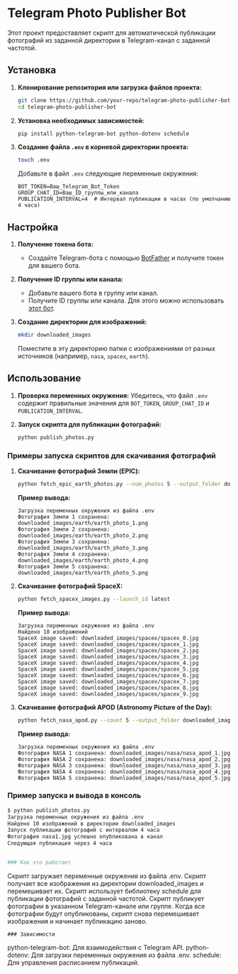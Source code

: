 # Telegram Photo Publisher Bot

Этот проект предоставляет скрипт для автоматической публикации фотографий из заданной директории в Telegram-канал с заданной частотой.

## Установка

1. **Клонирование репозитория или загрузка файлов проекта:**

    ```sh
    git clone https://github.com/your-repo/telegram-photo-publisher-bot.git
    cd telegram-photo-publisher-bot
    ```

2. **Установка необходимых зависимостей:**

    ```sh
    pip install python-telegram-bot python-dotenv schedule
    ```

3. **Создание файла `.env` в корневой директории проекта:**

    ```sh
    touch .env
    ```

    Добавьте в файл `.env` следующие переменные окружения:

    ```env
    BOT_TOKEN=Ваш_Telegram_Bot_Token
    GROUP_CHAT_ID=Ваш_ID_группы_или_канала
    PUBLICATION_INTERVAL=4  # Интервал публикации в часах (по умолчанию 4 часа)
    ```

## Настройка

1. **Получение токена бота:**
    - Создайте Telegram-бота с помощью [BotFather](https://core.telegram.org/bots#botfather) и получите токен для вашего бота.

2. **Получение ID группы или канала:**
    - Добавьте вашего бота в группу или канал.
    - Получите ID группы или канала. Для этого можно использовать [этот бот](https://t.me/get_id_bot).

3. **Создание директории для изображений:**

    ```sh
    mkdir downloaded_images
    ```

    Поместите в эту директорию папки с изображениями от разных источников (например, `nasa`, `spacex`, `earth`).

## Использование

1. **Проверка переменных окружения:**
    Убедитесь, что файл `.env` содержит правильные значения для `BOT_TOKEN`, `GROUP_CHAT_ID` и `PUBLICATION_INTERVAL`.

2. **Запуск скрипта для публикации фотографий:**

    ```sh
    python publish_photos.py
    ```

### Примеры запуска скриптов для скачивания фотографий

1. **Скачивание фотографий Земли (EPIC):**

    ```sh
    python fetch_epic_earth_photos.py --num_photos 5 --output_folder downloaded_images/earth
    ```

    **Пример вывода:**

    ```plaintext
    Загрузка переменных окружения из файла .env
    Фотография Земли 1 сохранена: downloaded_images/earth/earth_photo_1.png
    Фотография Земли 2 сохранена: downloaded_images/earth/earth_photo_2.png
    Фотография Земли 3 сохранена: downloaded_images/earth/earth_photo_3.png
    Фотография Земли 4 сохранена: downloaded_images/earth/earth_photo_4.png
    Фотография Земли 5 сохранена: downloaded_images/earth/earth_photo_5.png
    ```

2. **Скачивание фотографий SpaceX:**

    ```sh
    python fetch_spacex_images.py --launch_id latest
    ```

    **Пример вывода:**

    ```plaintext
    Загрузка переменных окружения из файла .env
    Найдено 10 изображений
    SpaceX image saved: downloaded_images/spacex/spacex_0.jpg
    SpaceX image saved: downloaded_images/spacex/spacex_1.jpg
    SpaceX image saved: downloaded_images/spacex/spacex_2.jpg
    SpaceX image saved: downloaded_images/spacex/spacex_3.jpg
    SpaceX image saved: downloaded_images/spacex/spacex_4.jpg
    SpaceX image saved: downloaded_images/spacex/spacex_5.jpg
    SpaceX image saved: downloaded_images/spacex/spacex_6.jpg
    SpaceX image saved: downloaded_images/spacex/spacex_7.jpg
    SpaceX image saved: downloaded_images/spacex/spacex_8.jpg
    SpaceX image saved: downloaded_images/spacex/spacex_9.jpg
    ```

3. **Скачивание фотографий APOD (Astronomy Picture of the Day):**

    ```sh
    python fetch_nasa_apod.py --count 5 --output_folder downloaded_images/nasa
    ```

    **Пример вывода:**

    ```plaintext
    Загрузка переменных окружения из файла .env
    Фотография NASA 1 сохранена: downloaded_images/nasa/nasa_apod_1.jpg
    Фотография NASA 2 сохранена: downloaded_images/nasa/nasa_apod_2.jpg
    Фотография NASA 3 сохранена: downloaded_images/nasa/nasa_apod_3.jpg
    Фотография NASA 4 сохранена: downloaded_images/nasa/nasa_apod_4.jpg
    Фотография NASA 5 сохранена: downloaded_images/nasa/nasa_apod_5.jpg
    ```

### Пример запуска и вывода в консоль

```sh
$ python publish_photos.py
Загрузка переменных окружения из файла .env
Найдено 10 изображений в директории downloaded_images
Запуск публикации фотографий с интервалом 4 часа
Фотография nasa1.jpg успешно опубликована в канал
Следующая публикация через 4 часа


### Как это работает

```
Скрипт загружает переменные окружения из файла .env.
Скрипт получает все изображения из директории downloaded_images и перемешивает их.
Скрипт использует библиотеку schedule для публикации фотографий с заданной частотой.
Скрипт публикует фотографии в указанном Telegram-канале или группе. Когда все фотографии будут опубликованы, скрипт снова перемешивает изображения и начинает публикацию заново.
```
### Зависимости
```
python-telegram-bot: Для взаимодействия с Telegram API.
python-dotenv: Для загрузки переменных окружения из файла .env.
schedule: Для управления расписанием публикаций.
```